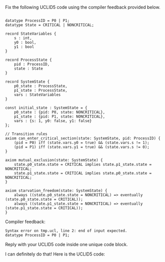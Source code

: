 
Fix the following UCLID5 code using the compiler feedback provided below.

```

datatype ProcessID = P0 | P1;
datatype State = CRITICAL | NONCRITICAL;

record StateVariables {
    s : int,
    y0 : bool,
    y1 : bool 
}

record ProcessState {
    pid : ProcessID,
    state : State
}

record SystemState {
    p0_state : ProcessState,
    p1_state : ProcessState,
    vars : StateVariables
}

const initial_state : SystemState = {
    p0_state : {pid: P0, state: NONCRITICAL},
    p1_state : {pid: P1, state: NONCRITICAL},
    vars : {s: 1, y0: false, y1: false}
};

// Transition rules
axiom can_enter_critical_section(state: SystemState, pid: ProcessID) {
    (pid = P0) iff (state.vars.y0 = true) && (state.vars.s != 1);
    (pid = P1) iff (state.vars.y1 = true) && (state.vars.s != 0);
}

axiom mutual_exclusion(state: SystemState) {
    state.p0_state.state = CRITICAL implies state.p1_state.state = NONCRITICAL;
    state.p1_state.state = CRITICAL implies state.p0_state.state = NONCRITICAL;
}

axiom starvation_freedom(state: SystemState) {
    always ((state.p0_state.state = NONCRITICAL) => eventually (state.p0_state.state = CRITICAL));
    always ((state.p1_state.state = NONCRITICAL) => eventually (state.p1_state.state = CRITICAL));
}
```

Compiler feedback:

```
Syntax error on tmp.ucl, line 2: end of input expected.
datatype ProcessID = P0 | P1;

```
Reply with your UCLID5 code inside one unique code block.

I can definitely do that! Here is the UCLID5 code:
```

